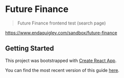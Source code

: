 # Future Finance

> Future Finance frontend test (search page)

https://www.endaquigley.com/sandbox/future-finance

## Getting Started

This project was bootstrapped with [Create React App](https://github.com/facebookincubator/create-react-app).

You can find the most recent version of this guide [here](https://github.com/facebookincubator/create-react-app/blob/master/packages/react-scripts/template/README.md).
